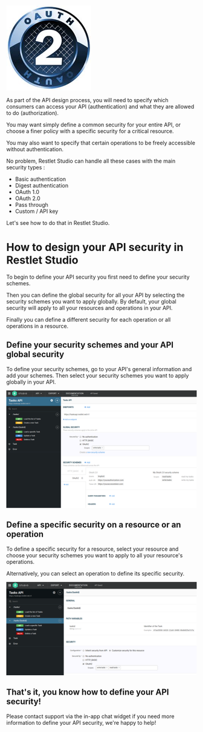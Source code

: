 ![OAuth 2.0 logo](images/oauth2.png "OAuth 2.0 logo")

As part of the API design process, you will need to specify which consumers can access your API (authentication) and 
what they are allowed to do (authorization).

You may want simply define a common security for your entire API, or choose a finer policy with a specific security 
for a critical resource.

You may also want to specify that certain operations to be freely accessible without authentication.

No problem, Restlet Studio can handle all these cases with the main security types :

- Basic authentication
- Digest authentication
- OAuth 1.0
- OAuth 2.0
- Pass through
- Custom / API key

Let's see how to do that in Restlet Studio.

# How to design your API security in Restlet Studio

To begin to define your API security you first need to define your security schemes.

Then you can define the global security for all your API by selecting the security schemes you want to apply 
globally. By default, your global security will apply to all your resources and operations in your API.

Finally you can define a different security for each operation or all operations in a resource.

## Define your security schemes and your API global security

To define your security schemes, go to your API's general information and add your schemes.
Then select your security schemes you want to apply globally in your API.

![Global security panel](images/global-security.png "Global security panel")


## Define a specific security on a resource or an operation

To define a specific security for a resource, select your resource and choose your security schemes you
 want to apply to all your resource's operations.
 
Alternatively, you can select an operation to define its specific security.
  
![Resource security panel](images/resource-security.png "Resource security panel")

## That's it, you know how to define your API security!
Please contact support via the in-app chat widget if you need more information to define your API security, we're happy
 to help!